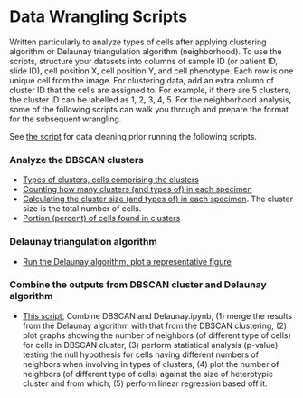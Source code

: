 # Data Wrangling Scripts

Written particularly to analyze types of cells after applying clustering algorithm or Delaunay triangulation algorithm (neighborhood). 
To use the scripts, structure your datasets into columns of sample ID (or patient ID, slide ID), cell position X, cell position Y, and cell phenotype. Each row is one unique cell from the image. For clustering data, add an extra column of cluster ID that the cells are assigned to. For example, if there are 5 clusters, the cluster ID can be labelled as 1, 2, 3, 4, 5. For the neighborhood analysis, some of the following scripts can walk you through and prepare the format for the subsequent wrangling. 


See [the script](https://github.com/HannahhoHe/Data-Wrangling-Multidimensional-Image-Data/tree/master/DataCleaning) for data cleaning prior running the following scripts.
### Analyze the DBSCAN clusters
- [Types of clusters, cells comprising the clusters](https://github.com/HannahhoHe/Data-Wrangling-Multidimensional-Image-Data/tree/master/Types%20of%20clusters)
- [Counting how many clusters (and types of) in each specimen](https://github.com/HannahhoHe/Data-Wrangling-Multidimensional-Image-Data/blob/master/Cluster%20count.ipynb)
- [Calculating the cluster size (and types of) in each specimen](https://github.com/HannahhoHe/Data-Wrangling-Multidimensional-Image-Data/blob/master/Cluster%20Size.ipynb). The cluster size is the total number of cells. 
- [Portion (percent) of cells found in clusters](https://github.com/HannahhoHe/Data-Wrangling-Multidimensional-Image-Data/blob/master/Portion%20of%20cells%20found%20in%20the%20cluster.ipynb) 
  
### Delaunay triangulation algorithm
  - [Run the Delaunay algorithm, plot a representative figure](https://github.com/HannahhoHe/Data-Wrangling-Multidimensional-Image-Data/blob/master/Neighborhood%20(Delaunay).ipynb)
  
### Combine the outputs from DBSCAN cluster and Delaunay algorithm  
 - [This script](https://github.com/HannahhoHe/Data-Wrangling-Multidimensional-Image-Data/blob/master/Combine%20DBSCAN%20and%20Delaunay.ipynb), Combine DBSCAN and Delaunay.ipynb, (1) merge the results from the Delaunay algorithm with that from the DBSCAN clustering, (2) plot graphs showing the number of neighbors (of different type of cells) for cells in DBSCAN cluster, (3) perform statistical analysis (p-value) testing the null hypothesis for cells having different numbers of neighbors when involving in types of clusters, (4) plot the number of neighbors (of different type of cells) against the size of heterotypic cluster and from which, (5) perform linear regression based off it.         
